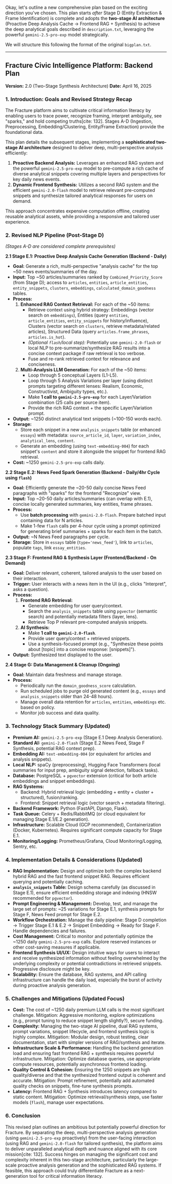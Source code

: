 Okay, let's outline a new comprehensive plan based on the exciting direction you've chosen. This plan starts _after_ Stage D (Entity Extraction & Frame Identification) is complete and adopts the **two-stage AI architecture** (Proactive Deep Analysis Cache -> Frontend RAG + Synthesis) to achieve the deep analytical goals described in `description.txt`, leveraging the powerful `gemini-2.5-pro-exp` model strategically.

We will structure this following the format of the original `bigplan.txt`.

---

## **Fracture Civic Intelligence Platform: Backend Plan**

**Version:** 2.0 (Two-Stage Synthesis Architecture)
**Date:** April 16, 2025

### 1. Introduction: Goals and Revised Strategy Recap

The Fracture platform aims to cultivate critical information literacy by enabling users to trace power, recognize framing, interpret ambiguity, see "sparks," and hold competing truths[cite: 132]. Stages A-D (Ingestion, Preprocessing, Embedding/Clustering, Entity/Frame Extraction) provide the foundational data.

This plan details the subsequent stages, implementing a **sophisticated two-stage AI architecture** designed to deliver deep, multi-perspective analysis efficiently:

1.  **Proactive Backend Analysis:** Leverages an enhanced RAG system and the powerful `gemini-2.5-pro-exp` model to pre-compute a rich cache of diverse analytical snippets covering multiple layers and perspectives for key daily news events.
2.  **Dynamic Frontend Synthesis:** Utilizes a second RAG system and the efficient `gemini-2.0-flash` model to retrieve relevant pre-computed snippets and synthesize tailored analytical responses for users on demand.

This approach concentrates expensive computation offline, creating reusable analytical assets, while providing a responsive and tailored user experience.

### 2. Revised NLP Pipeline (Post-Stage D)

_(Stages A-D are considered complete prerequisites)_

**2.1 Stage E.1: Proactive Deep Analysis Cache Generation (Backend - Daily)**

- **Goal:** Generate a rich, multi-perspective "analysis cache" for the top ~50 news events/summaries of the day.
- **Input:** Top ~50 articles/summaries ranked by `Combined_Priority_Score` (from Stage D); access to `articles`, `entities`, `article_entities`, `entity_snippets`, `clusters`, `embeddings`, `calculated_domain_goodness` tables.
- **Process:**
  1.  **Enhanced RAG Context Retrieval:** For each of the ~50 items:
      - Retrieve context using hybrid strategy: Embeddings (vector search on `embeddings`), Entities (query `entities`, `article_entities`, `entity_snippets` for history/influence), Clusters (vector search on `clusters`, retrieve metadata/related articles), Structured Data (query `articles.frame_phrases`, `articles.is_hot`).
      - _(Optional `flash`/local step):_ Potentially use `gemini-2.0-flash` or local NLP to pre-summarize/synthesize RAG results into a concise context package if raw retrieval is too verbose.
      - Fuse and re-rank retrieved context for relevance and conciseness.
  2.  **Multi-Analysis LLM Generation:** For each of the ~50 items:
      - Loop through 5 conceptual Layers (L1-L5).
      - Loop through 5 Analysis Variations per layer (using distinct prompts targeting different lenses: Realism, Economic, Constructivist, Ambiguity types, etc.).
      - Make **1 call to `gemini-2.5-pro-exp`** for each Layer/Variation combination (25 calls per source item).
      - Provide the rich RAG context + the specific Layer/Variation prompt.
- **Output:** ~1250 distinct analytical text snippets (~100-150 words each).
- **Storage:**
  - Store each snippet in a new `analysis_snippets` table (or enhanced `essays`) with metadata: `source_article_id`, `layer`, `variation_index`, `analytical_lens`, `content`.
  - Generate an embedding (using `text-embedding-004`) for each snippet's `content` and store it alongside the snippet for frontend RAG retrieval.
- **Cost:** ~1250 `gemini-2.5-pro-exp` calls daily.

**2.2 Stage E.2: News Feed Spark Generation (Backend - Daily/4hr Cycle using `flash`)**

- **Goal:** Efficiently generate the ~20-50 daily concise News Feed paragraphs with "sparks" for the frontend "Recognize" view.
- **Input:** Top ~20-50 daily articles/summaries (can overlap with E.1), concise locally generated summaries, key entities, frame phrases.
- **Process:**
  - Use **batch processing** with `gemini-2.0-flash`. Prepare batched input containing data for N articles.
  - Make 1-few `flash` calls per 4-hour cycle using a prompt optimized for generating brief summaries + sparks for each item in the batch.
- **Output:** ~N News Feed paragraphs per cycle.
- **Storage:** Store in `essays` table (`type='news_feed'`), link to `articles`, populate `tags`, link `essay_entities`.

**2.3 Stage F: Frontend RAG & Synthesis Layer (Frontend/Backend - On Demand)**

- **Goal:** Deliver relevant, coherent, tailored analysis to the user based on their interaction.
- **Trigger:** User interacts with a news item in the UI (e.g., clicks "Interpret", asks a question).
- **Process:**
  1.  **Frontend RAG Retrieval:**
      - Generate embedding for user query/context.
      - Search the `analysis_snippets` table using `pgvector` (semantic search) and potentially metadata filters (layer, lens).
      - Retrieve Top P relevant pre-computed analysis snippets.
  2.  **AI Synthesis:**
      - Make **1 call to `gemini-2.0-flash`**.
      - Provide user query/context + retrieved snippets.
      - Use a synthesis-focused prompt (e.g., "Synthesize these points about [topic] into a concise response: [snippets]").
- **Output:** Synthesized text displayed to the user.

**2.4 Stage G: Data Management & Cleanup (Ongoing)**

- **Goal:** Maintain data freshness and manage storage.
- **Process:**
  - Periodically run the `domain_goodness_score` calculation.
  - Run scheduled jobs to purge old generated content (e.g., `essays` and `analysis_snippets` older than 24-48 hours).
  - Manage overall data retention for `articles`, `entities`, `embeddings` etc. based on policy.
  - Monitor job success and data quality.

### 3. Technology Stack Summary (Updated)

- **Premium AI:** `gemini-2.5-pro-exp` (Stage E.1 Deep Analysis Generation).
- **Standard AI:** `gemini-2.0-flash` (Stage E.2 News Feed, Stage F Synthesis, potential RAG context prep).
- **Embedding AI:** `text-embedding-004` (or equivalent for articles and analysis snippets).
- **Local NLP:** spaCy (preprocessing), Hugging Face Transformers (local summaries for input prep, ambiguity signal detection, fallback tasks).
- **Database:** PostgreSQL + `pgvector` extension (critical for both article embeddings and snippet embeddings).
- **RAG Systems:**
  - Backend: Hybrid retrieval logic (embedding + entity + cluster + structured), fusion/ranking.
  - Frontend: Snippet retrieval logic (vector search + metadata filtering).
- **Backend Framework:** Python (FastAPI, Django, Flask).
- **Task Queue:** Celery + Redis/RabbitMQ (or cloud equivalent for managing Stage E.1/E.2 generation).
- **Infrastructure:** Scalable Cloud (GCP recommended), Containerization (Docker, Kubernetes). Requires significant compute capacity for Stage E.1.
- **Monitoring/Logging:** Prometheus/Grafana, Cloud Monitoring/Logging, Sentry, etc.

### 4. Implementation Details & Considerations (Updated)

- **RAG Implementation:** Design and optimize both the complex backend hybrid RAG and the fast frontend snippet RAG. Requires efficient querying and potentially caching.
- **`analysis_snippets` Table:** Design schema carefully (as discussed in Stage E.1), ensure efficient embedding storage and indexing (HNSW recommended for `pgvector`).
- **Prompt Engineering & Management:** Develop, test, and manage the large set of prompts: ~25 variations for Stage E.1, synthesis prompts for Stage F, News Feed prompt for Stage E.2.
- **Workflow Orchestration:** Manage the daily pipeline: Stage D completion -> Trigger Stage E.1 & E.2 -> Snippet Embedding -> Ready for Stage F. Handle dependencies and failures.
- **Cost Management:** Critical to monitor and potentially optimize the ~1250 daily `gemini-2.5-pro-exp` calls. Explore reserved instances or other cost-saving measures if applicable.
- **Frontend Synthesis UI/UX:** Design intuitive ways for users to interact and receive synthesized information without feeling overwhelmed by the underlying complexity or potential contradictions in retrieved snippets. Progressive disclosure might be key.
- **Scalability:** Ensure the database, RAG systems, and API calling infrastructure can handle the daily load, especially the burst of activity during proactive analysis generation.

### 5. Challenges and Mitigations (Updated Focus)

- **Cost:** The cost of ~1250 daily premium LLM calls is the most significant challenge. Mitigation: Aggressive monitoring, explore optimizations (e.g., prompt tuning to reduce snippet length slightly?), secure funding.
- **Complexity:** Managing the two-stage AI pipeline, dual RAG systems, prompt variations, snippet lifecycle, and frontend synthesis logic is highly complex. Mitigation: Modular design, robust testing, clear documentation, start with simpler versions of RAG/synthesis and iterate.
- **Infrastructure Scale & Performance:** Handling the backend generation load and ensuring fast frontend RAG + synthesis requires powerful infrastructure. Mitigation: Optimize database queries, use appropriate compute resources, potentially asynchronous frontend loading.
- **Quality Control & Cohesion:** Ensuring the 1250 snippets are high quality/diverse and that the synthesized frontend output is coherent and accurate. Mitigation: Prompt refinement, potentially add automated quality checks on snippets, fine-tune synthesis prompts.
- **Latency:** Frontend RAG + Synthesis introduces latency compared to static content. Mitigation: Optimize retrieval/synthesis steps, use faster models (`flash`), manage user expectations.

### 6. Conclusion

This revised plan outlines an ambitious but potentially powerful direction for Fracture. By separating the deep, multi-perspective analysis generation (using `gemini-2.5-pro-exp` proactively) from the user-facing interaction (using RAG and `gemini-2.0-flash` for tailored synthesis), the platform aims to deliver unparalleled analytical depth and nuance aligned with its core mission[cite: 132]. Success hinges on managing the significant cost and complexity inherent in this two-stage architecture, particularly the large-scale proactive analysis generation and the sophisticated RAG systems. If feasible, this approach could truly differentiate Fracture as a next-generation tool for critical information literacy.

